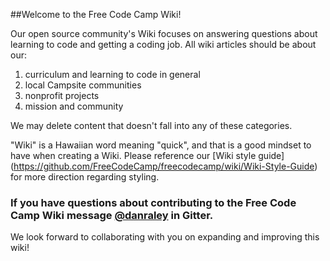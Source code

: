 ##Welcome to the Free Code Camp Wiki!

Our open source community's Wiki focuses on answering questions about learning to code and getting a coding job. All wiki articles should be about our:

1)   curriculum and learning to code in general    
2)   local Campsite communities    
3)   nonprofit projects    
4)   mission and community    

We may delete content that doesn't fall into any of these categories.

"Wiki" is a Hawaiian word meaning "quick", and that is a good mindset to have when creating a Wiki. Please reference our [Wiki style guide] (https://github.com/FreeCodeCamp/freecodecamp/wiki/Wiki-Style-Guide) for more direction regarding styling.
 
### If you have questions about contributing to the Free Code Camp Wiki message [@danraley](https://gitter.im/danraley) in Gitter.

We look forward to collaborating with you on expanding and improving this wiki!